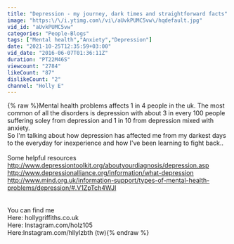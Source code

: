 ```yaml
---
title: "Depression - my journey, dark times and straightforward facts"
image: "https:\/\/i.ytimg.com\/vi\/aUvkPUMC5vw\/hqdefault.jpg"
vid_id: "aUvkPUMC5vw"
categories: "People-Blogs"
tags: ["Mental health","Anxiety","Depression"]
date: "2021-10-25T12:35:59+03:00"
vid_date: "2016-06-07T01:36:11Z"
duration: "PT22M46S"
viewcount: "2784"
likeCount: "87"
dislikeCount: "2"
channel: "Holly E"
---
```

{% raw %}Mental health problems affects 1 in 4 people in the uk. The most common of all the disorders is depression with about 3 in every 100 people suffering soley from depression and 1 in 10 from depression mixed with anxiety.<br />So I'm talking about how depression has affected me from my darkest days to the everyday for inexperience and how I've been learning to fight back..<br /><br />Some helpful resources <br /><a rel="nofollow" target="blank" href="http://www.depressiontoolkit.org/aboutyourdiagnosis/depression.asp">http://www.depressiontoolkit.org/aboutyourdiagnosis/depression.asp</a><br /><a rel="nofollow" target="blank" href="http://www.depressionalliance.org/information/what-depression">http://www.depressionalliance.org/information/what-depression</a><br /><a rel="nofollow" target="blank" href="http://www.mind.org.uk/information-support/types-of-mental-health-problems/depression/#.V1ZpTch4WJI">http://www.mind.org.uk/information-support/types-of-mental-health-problems/depression/#.V1ZpTch4WJI</a><br /><br /><br />You can find me<br />Here: hollygriffiths.co.uk<br />Here: Instagram.com/holz105<br />Here:Instagram.com/hllylzbth (tw){% endraw %}
